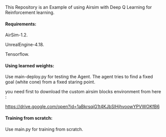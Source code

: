 
This Repository is an Example of using Airsim with Deep Q Learning for Reinforcement learning. 

#### Requirements:

AirSim-1.2.

UnrealEngine-4.18.

Tensorflow.



#### Using learned weights:

Use main-deploy.py for testing the Agent. The agent tries to find a fixed goal (white cone) from a fixed staring point.

you need first to download the custom airsim blocks environment from here : 

https://drive.google.com/open?id=1aBkrsqiG1t4KJbSlHjhvoowYPVWOKfB6


#### Training from scratch:

Use main.py for training from scratch.




